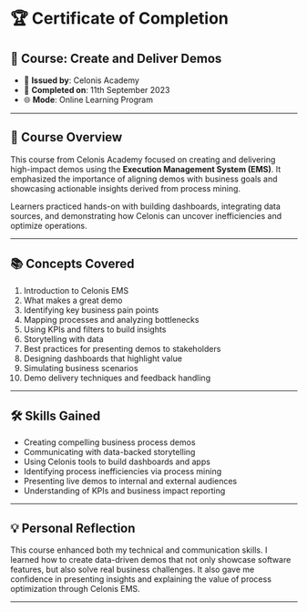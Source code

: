 # 🏆 Certificate of Completion

## 📘 Course: **Create and Deliver Demos**

- 🏫 **Issued by**: Celonis Academy  
- 📅 **Completed on**: 11th September 2023  
- 🌐 **Mode**: Online Learning Program

---

## 🧠 Course Overview

This course from Celonis Academy focused on creating and delivering high-impact demos using the **Execution Management System (EMS)**. It emphasized the importance of aligning demos with business goals and showcasing actionable insights derived from process mining.

Learners practiced hands-on with building dashboards, integrating data sources, and demonstrating how Celonis can uncover inefficiencies and optimize operations.

---

## 📚 Concepts Covered

1. Introduction to Celonis EMS  
2. What makes a great demo  
3. Identifying key business pain points  
4. Mapping processes and analyzing bottlenecks  
5. Using KPIs and filters to build insights  
6. Storytelling with data  
7. Best practices for presenting demos to stakeholders  
8. Designing dashboards that highlight value  
9. Simulating business scenarios  
10. Demo delivery techniques and feedback handling  

---

## 🛠️ Skills Gained

- Creating compelling business process demos  
- Communicating with data-backed storytelling  
- Using Celonis tools to build dashboards and apps  
- Identifying process inefficiencies via process mining  
- Presenting live demos to internal and external audiences  
- Understanding of KPIs and business impact reporting  

---

## 💡 Personal Reflection

This course enhanced both my technical and communication skills. I learned how to create data-driven demos that not only showcase software features, but also solve real business challenges. It also gave me confidence in presenting insights and explaining the value of process optimization through Celonis EMS.

---
